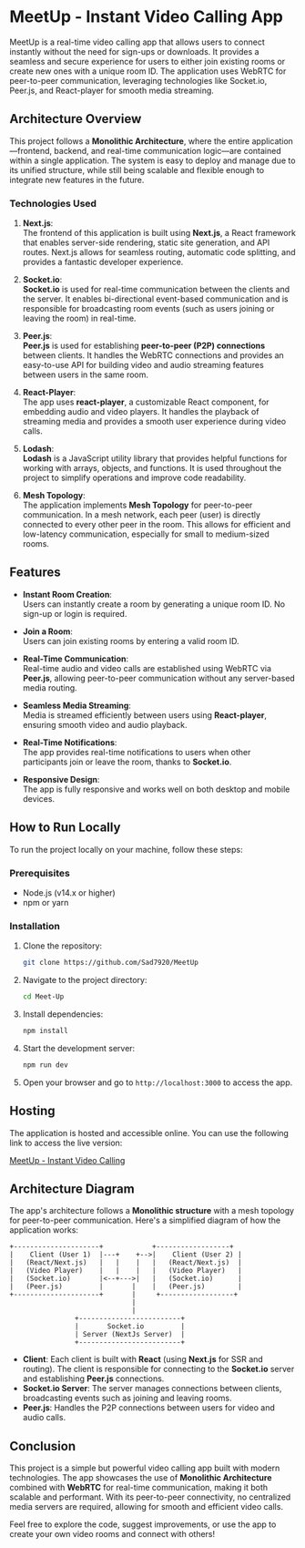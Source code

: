
# MeetUp - Instant Video Calling App

MeetUp is a real-time video calling app that allows users to connect instantly without the need for sign-ups or downloads. It provides a seamless and secure experience for users to either join existing rooms or create new ones with a unique room ID. The application uses WebRTC for peer-to-peer communication, leveraging technologies like Socket.io, Peer.js, and React-player for smooth media streaming.

## Architecture Overview

This project follows a **Monolithic Architecture**, where the entire application—frontend, backend, and real-time communication logic—are contained within a single application. The system is easy to deploy and manage due to its unified structure, while still being scalable and flexible enough to integrate new features in the future.

### Technologies Used

1. **Next.js**:  
   The frontend of this application is built using **Next.js**, a React framework that enables server-side rendering, static site generation, and API routes. Next.js allows for seamless routing, automatic code splitting, and provides a fantastic developer experience.

2. **Socket.io**:  
   **Socket.io** is used for real-time communication between the clients and the server. It enables bi-directional event-based communication and is responsible for broadcasting room events (such as users joining or leaving the room) in real-time.

3. **Peer.js**:  
   **Peer.js** is used for establishing **peer-to-peer (P2P) connections** between clients. It handles the WebRTC connections and provides an easy-to-use API for building video and audio streaming features between users in the same room.

4. **React-Player**:  
   The app uses **react-player**, a customizable React component, for embedding audio and video players. It handles the playback of streaming media and provides a smooth user experience during video calls.

5. **Lodash**:  
   **Lodash** is a JavaScript utility library that provides helpful functions for working with arrays, objects, and functions. It is used throughout the project to simplify operations and improve code readability.

6. **Mesh Topology**:  
   The application implements **Mesh Topology** for peer-to-peer communication. In a mesh network, each peer (user) is directly connected to every other peer in the room. This allows for efficient and low-latency communication, especially for small to medium-sized rooms.

## Features

- **Instant Room Creation**:  
  Users can instantly create a room by generating a unique room ID. No sign-up or login is required.
  
- **Join a Room**:  
  Users can join existing rooms by entering a valid room ID.

- **Real-Time Communication**:  
  Real-time audio and video calls are established using WebRTC via **Peer.js**, allowing peer-to-peer communication without any server-based media routing.

- **Seamless Media Streaming**:  
  Media is streamed efficiently between users using **React-player**, ensuring smooth video and audio playback.

- **Real-Time Notifications**:  
  The app provides real-time notifications to users when other participants join or leave the room, thanks to **Socket.io**.

- **Responsive Design**:  
  The app is fully responsive and works well on both desktop and mobile devices.

## How to Run Locally

To run the project locally on your machine, follow these steps:

### Prerequisites

- Node.js (v14.x or higher)
- npm or yarn

### Installation

1. Clone the repository:
   ```bash
   git clone https://github.com/Sad7920/MeetUp
   ```

2. Navigate to the project directory:
   ```bash
   cd Meet-Up
   ```

3. Install dependencies:
   ```bash
   npm install
   ```

4. Start the development server:
   ```bash
   npm run dev
   ```

5. Open your browser and go to `http://localhost:3000` to access the app.

 ## Hosting

The application is hosted and accessible online. You can use the following link to access the live version:

[MeetUp - Instant Video Calling](https://gmeet-up.netlify.app/)

## Architecture Diagram

The app's architecture follows a **Monolithic structure** with a mesh topology for peer-to-peer communication. Here's a simplified diagram of how the application works:

```
+---------------------+            +------------------+
|    Client (User 1)  |---+    +-->|    Client (User 2) |
|   (React/Next.js)   |   |    |   |   (React/Next.js)  |
|   (Video Player)    |   |    |   |   (Video Player)   |
|   (Socket.io)       |<--+--->|   |   (Socket.io)      |
|   (Peer.js)         |       |    |   (Peer.js)        |
+---------------------+       |     +------------------+
                              |
                              |
                +-------------------------+
                |       Socket.io         |
                | Server (NextJs Server)  |
                +-------------------------+
```

- **Client**: Each client is built with **React** (using **Next.js** for SSR and routing). The client is responsible for connecting to the **Socket.io** server and establishing **Peer.js** connections.
- **Socket.io Server**: The server manages connections between clients, broadcasting events such as joining and leaving rooms.
- **Peer.js**: Handles the P2P connections between users for video and audio calls.

## Conclusion

This project is a simple but powerful video calling app built with modern technologies. The app showcases the use of **Monolithic Architecture** combined with **WebRTC** for real-time communication, making it both scalable and performant. With its peer-to-peer connectivity, no centralized media servers are required, allowing for smooth and efficient video calls.

Feel free to explore the code, suggest improvements, or use the app to create your own video rooms and connect with others!
